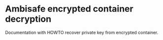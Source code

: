 # Ambisafe encrypted container decryption

Documentation with HOWTO recover private key from encrypted container.


